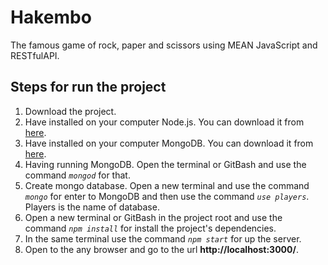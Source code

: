 # Hakembo

The famous game of rock, paper and scissors using MEAN JavaScript and RESTfulAPI.

## Steps for run the project

1. Download the project.
2. Have installed on your computer Node.js. You can download it from [here](https://nodejs.org/en/download/).
3. Have installed on your computer MongoDB. You can download it from [here](https://www.mongodb.org/downloads#production).
4. Having running MongoDB. Open the terminal or GitBash and use the command _`mongod`_ for that.
5. Create mongo database. Open a new terminal and use the command _`mongo`_ for enter to MongoDB and then use the command _`use players`_. Players is the name of database.
6. Open a new terminal or GitBash in the project root and use the command _`npm install`_ for install the project's dependencies.
7. In the same terminal use the command _`npm start`_ for up the server.
8. Open to the any browser and go to the url **http://localhost:3000/**.
